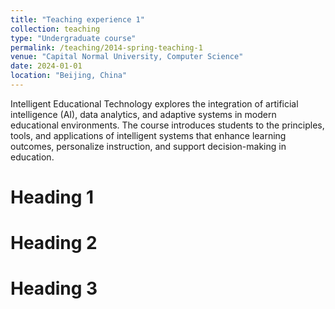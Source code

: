 ```yaml
---
title: "Teaching experience 1"
collection: teaching
type: "Undergraduate course"
permalink: /teaching/2014-spring-teaching-1
venue: "Capital Normal University, Computer Science"
date: 2024-01-01
location: "Beijing, China"
---
```


Intelligent Educational Technology explores the integration of artificial intelligence (AI), data analytics, and adaptive systems in modern educational environments. The course introduces students to the principles, tools, and applications of intelligent systems that enhance learning outcomes, personalize instruction, and support decision-making in education.

Heading 1
======

Heading 2
======

Heading 3
======
